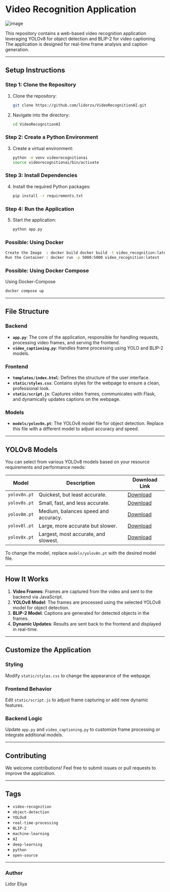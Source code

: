 # Video Recognition Application
![image](https://github.com/user-attachments/assets/2386df0c-cb91-43bc-870a-3cd409de51cc)

This repository contains a web-based video recognition application leveraging YOLOv8 for object detection and BLIP-2 for video captioning. The application is designed for real-time frame analysis and caption generation.

---

## **Setup Instructions**

### **Step 1: Clone the Repository**

1. Clone the repository:
   ```bash
   git clone https://github.com/lidorzx/VideoRecognitionAI.git
   ```

2. Navigate into the directory:
   ```bash
   cd VideoRecognitionAI
   ```

### **Step 2: Create a Python Environment**

3. Create a virtual environment:
   ```bash
   python -m venv videorecognitionai
   source videorecognitionai/bin/activate
   ```

### **Step 3: Install Dependencies**

4. Install the required Python packages:
   ```bash
   pip install -r requirements.txt
   ```

### **Step 4: Run the Application**

5. Start the application:
   ```bash
   python app.py
   ```
### **Possible: Using Docker**
   ```bash
 Create the Image  : docker build docker build -t video_recognition:latest .
 Run the Container : docker run -p 5000:5000 video_recognition:latest
   ```

### Possible: Using Docker Compose 

 Using Docker-Compose
   ```bash
   docker compose up
   ```
---

## **File Structure**

### **Backend**

- **`app.py`**: The core of the application, responsible for handling requests, processing video frames, and serving the frontend.
- **`video_captioning.py`**: Handles frame processing using YOLO and BLIP-2 models.

### **Frontend**

- **`templates/index.html`**: Defines the structure of the user interface.
- **`static/styles.css`**: Contains styles for the webpage to ensure a clean, professional look.
- **`static/script.js`**: Captures video frames, communicates with Flask, and dynamically updates captions on the webpage.

### **Models**

- **`models/yolov8n.pt`**: The YOLOv8 model file for object detection. Replace this file with a different model to adjust accuracy and speed.

---

## **YOLOv8 Models**

You can select from various YOLOv8 models based on your resource requirements and performance needs:

| Model        | Description                          | Download Link |
| ------------ | ------------------------------------ | ------------- |
| `yolov8n.pt` | Quickest, but least accurate.        | [Download](https://huggingface.co/Ultralytics/YOLOv8/blob/main/yolov8n.pt) |
| `yolov8s.pt` | Small, fast, and less accurate.      | [Download](https://huggingface.co/Ultralytics/YOLOv8/blob/main/yolov8s.pt) |
| `yolov8m.pt` | Medium, balances speed and accuracy. | [Download](https://huggingface.co/Ultralytics/YOLOv8/blob/main/yolov8m.pt) |
| `yolov8l.pt` | Large, more accurate but slower.     | [Download](https://huggingface.co/Ultralytics/YOLOv8/blob/main/yolov8l.pt) |
| `yolov8x.pt` | Largest, most accurate, and slowest. | [Download](https://huggingface.co/Ultralytics/YOLOv8/blob/main/yolov8x.pt) |

To change the model, replace `models/yolov8n.pt` with the desired model file.

---

## **How It Works**

1. **Video Frames**: Frames are captured from the video and sent to the backend via JavaScript.
2. **YOLOv8 Model**: The frames are processed using the selected YOLOv8 model for object detection.
3. **BLIP-2 Model**: Captions are generated for detected objects in the frames.
4. **Dynamic Updates**: Results are sent back to the frontend and displayed in real-time.

---

## **Customize the Application**

### **Styling**

Modify `static/styles.css` to change the appearance of the webpage.

### **Frontend Behavior**

Edit `static/script.js` to adjust frame capturing or add new dynamic features.

### **Backend Logic**

Update `app.py` and `video_captioning.py` to customize frame processing or integrate additional models.

---

## **Contributing**

We welcome contributions! Feel free to submit issues or pull requests to improve the application.

---

## **Tags**

- `video-recognition`
- `object-detection`
- `YOLOv8`
- `real-time-processing`
- `BLIP-2`
- `machine-learning`
- `AI`
- `deep-learning`
- `python`
- `open-source`

---

### **Author**

Lidor Eliya

